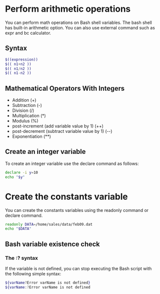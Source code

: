 # Perform arithmetic operations
You can perform math operations on Bash shell variables. The bash shell has built-in arithmetic option. 
You can also use external command such as expr and bc calculator.

## Syntax
```bash
$((expression))
$(( n1+n2 ))
$(( n1/n2 ))
$(( n1-n2 ))
```
## Mathematical Operators With Integers
- Addition (+)
- Subtraction (-)
- Division (/)
- Multiplication (*)
- Modulus (%)
- post-increment (add variable value by 1) (++)
- post-decrement (subtract variable value by 1) (--)
- Exponentiation (**)


## Create an integer variable
To create an integer variable use the declare command as follows:
```bash
declare -i y=10
echo "$y"
```

# Create the constants variable
You can create the constants variables using the readonly command or declare command.
```bash
readonly DATA=/home/sales/data/feb09.dat
echo "$DATA"
```

## Bash variable existence check

### The :? syntax

If the variable is not defined, you can stop executing the Bash script with the following simple syntax:
```bash
${varName?Error varName is not defined}
${varName:?Error varName is not defined 
```
